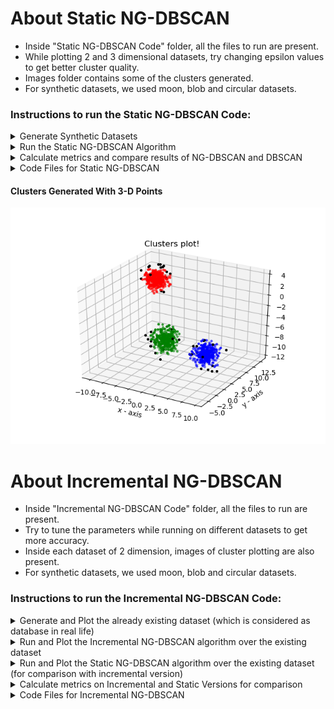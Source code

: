 # About Static NG-DBSCAN

- Inside "Static NG-DBSCAN Code" folder, all the files to run are present.
- While plotting 2 and 3 dimensional datasets, try changing epsilon values to get better cluster quality.
- Images folder contains some of the clusters generated. 
- For synthetic datasets, we used moon, blob and circular datasets.

### Instructions to run the Static NG-DBSCAN Code:

<details>
<summary> Generate Synthetic Datasets </summary>
	 
	- Use dataset_generator.py. 

	- Enter number of points (or number of sentences in case of text dataset) and type of dataset.(use upto 10000 for fast running).

	- Run the following command and the dataset will be generated in points.txt file:
		- python3 dataset_generator.py

</details>

<details>
<summary> Run the Static NG-DBSCAN Algorithm </summary>

	- Run the main algorithm (NG-DBSCAN) using command: 
		- g++ phase2.cpp
		- ./a.out
	
	- It will create clusters.txt which contains all the clusters. 

	- Now to plot the clusters (for 2 and 3 dimensional datasets), use the following command:
		- python3 clusters_generator.py 

</details>

<details>
<summary> Calculate metrics and compare results of NG-DBSCAN and DBSCAN </summary>

	- We calculated these NG-DBSCAN metrics for comparison with DBSCAN: compactness, separation, recall. Use the following command for calculating NG-DBSCAN metrics. 
		- g++ metrics_main.cpp
		- ./a.out

	- Run DBSCAN algorithm (for comparison with NG-DBSCAN) over points.txt using dbscan_code.py using the following command:
		- python3 dbscan_code.py

	- We calculated the DBSCAN metrics: compactness, separation, recall. Use the following command for calculating DBSCAN metrics.
		- g++ dbscan_metrics_main.cpp
		- ./a.out

	- Using this we can compare between DBSCAN and NG-DBSCAN.
	
</details>

<details>
<summary> Code Files for Static NG-DBSCAN </summary>

	- Here are the different types of files used in static NG-DBSCAN:
	
<details>
<summary> Header Files</summary>

	- classes.h - contains all the used classes in the algorithm.

</details>

<details>
<summary> C++ Files </summary>

	- phase1.cpp - contains the phase-1 code which will be used to create epsilon graph.

	- phase2.cpp - used to create the propagation tree and list of clusters.

	- metric_main.cpp - main method to calculate metrics for NG-DBSCAN.

	- metric_calculate.cpp - contains Functions to contain metrics.

	- dbscan_metrics_main.cpp - main method to calculate metrics for DBSCAN.

	- jaro_winkler_distance.cpp: it calculates Jaro Winkler Distance between two strings.

</details>

<details>
<summary> Python Files</summary>

	- dbscan_code.py - main method to create the DBSCAN clusters and numbered_dbscan_clusters.txt file.

	- dataset_generator.py - contains the python code to generate the random points.

	- clusters_generator.py - plots the clusters in 2-dimension in different colours using clusters.

</details>

<details>
<summary> Text Files </summary>

	- epsilon_graph.txt - represents the epsilon graph used in the algorithm.

	- propagation_tree.txt - represents the propagation tree generated by the algorithm.

	- points.txt - contains the randomly generated points used as input in phase2.cpp.

	- clusters.txt - contains the lists of list of clusters.

	- numbered_clusters.txt - contains the lists of list of clusters, where elements of list are node number instead of data values.

	- numbered_dbscan_clusters.txt - contains all the points of DBSCAN, where ith point represents in which cluster number it lies.

	- health_twitter.txt & sms_spam_collection.txt: text datasets

</details>
  
</details>

#### Clusters Generated With 3-D Points
![Image of 3D Plot](https://github.com/Data-Mining-CS568/NG-DBSCAN/blob/main/Report%20Images/3d_dataset.png)
	


# About Incremental NG-DBSCAN

- Inside "Incremental NG-DBSCAN Code" folder, all the files to run are present.
- Try to tune the parameters while running on different datasets to get more accuracy.
- Inside each dataset of 2 dimension, images of cluster plotting are also present. 
- For synthetic datasets, we used moon, blob and circular datasets.

### Instructions to run the Incremental NG-DBSCAN Code:

<details>
<summary> Generate and Plot the already existing dataset (which is considered as database in real life) </summary>
	
	- First put the points.txt and queries.txt for the dataset you want the algorithm to run on.

	- Then first run the static version without considering the queries.txt using the following command. <first_argument> = 0 if you want to change the value of parameters and 1 otherwise. Second command line argument will be 0 here. 
		- g++ static_ngdbscan.cpp 
		- ./a.out <first_argument> 0

	- It will create old_epsilon_graph.txt, old_clusters.txt, old_points.txt and this will constitute our database.

	- To plot the clusters for the points present in database, we will run the following command:
		- python3 clusters_generator.py 0

</details>

<details>
<summary> Run and Plot the Incremental NG-DBSCAN algorithm over the existing dataset </summary>

	- Now to run the queries.txt over incremental version, use the following command. 
		- g++ incr_ngdbscan.cpp 
		- ./a.out 
	
	- After this, new_epsilon_graph.txt, new_clusters.txt, new_points.txt will be generated.

	- To plot the clusters for the points after considering queries.txt, we will run the following command:
		- python3 clusters_generator.py 1

</details>

<details>
<summary> Run and Plot the Static NG-DBSCAN algorithm over the existing dataset (for comparison with incremental version) </summary>

	- Now to run the queries.txt over incremental version (for comparison with incremental version), use the following command. <first_argument> = 0 if you want to change the value of parameters and 1 otherwise. Second command line argument will be 1 here. 
		- g++ static_ngdbscan.cpp  
		- ./a.out <first_argument> 1

	- After this, new_epsilon_graph.txt, new_clusters.txt, new_points.txt will be generated.

	- To plot the clusters for the points after considering queries.txt, we will run the following command:
		- python3 clusters_generator.py 1

</details>
	 
<details>
<summary> Calculate metrics on Incremental and Static Versions for comparison </summary>
	
	- To use metrics on the database (only considering points.txt), we will use the following command:
		- g++ metrics_main.cpp 
		- ./a.out 0

	- To use metrics on the updated dataset (after considering queries.txt), we will use the following command:
		- g++ metrics_main.cpp 
		- ./a.out 1

</details>

<details>
<summary> Code Files for Incremental NG-DBSCAN </summary>
	
	- Here are the different types of files used in incremental NG-DBSCAN:	

<details>
<summary> Header Files </summary>

	- incr_classes.h - contains all used classes in the incremental NG-DBSCAN algorithm.

</details>	

<details>
<summary> C++ Files </summary>

	- incr_ngdbscan.cpp - contains the whole incremental NG-DBSCAN algorithm code.

	- static_ngdbscan.cpp - contains the main function for running the static NG-DBSCAN code while comparing with static NG-DBSCAN algorithm.

	- metrics_main.cpp - main method to calculate metrics for incremental and static NG-DBSCAN.

	- metrics_functions.cpp - contains all the main functions to calculate metrics.

	- resources_calculation.cpp - contains the main functions to calculate time, memory, CPU usage etc for static and incremental versions.

</details>
	
<details>
<summary> Python Files </summary>

	- clusters_generator.py - used to plot the clusters of static and incremental NG-DBSCAN versions.

</details>

<details>
<summary> Text Files </summary>

	- points.txt - contains the database points (clusters would be formed using these points in real scenario) used as input in static_ngdbscan.cpp and incr_ngdbscan.cpp.

	- queries.txt - contains the points to add or delete from the existing dataset (points.txt).

	- old_epsilon_graph.txt - contains the epsilon graph for the old dataset.

	- new_epsilon_graph.txt - contains the epsilon graph for the updated dataset (after considering queries.txt).

	- old_points.txt - contains the information of each point in the old dataset.

	- new_points.txt - contains the information of each point in the updated dataset (after considering queries.txt).

	- old_clusters.txt - contains the clusters for the old dataset.

	- new_clusters.txt - contains the clusters for the new dataset (after considering queries.txt).

	- memory*.txt - Files of this format contains in each line: <no_of_points> <virtual_memory_used> <physical_memory_used>.

	- time*.txt - Files of this format contains in each line: <no_of_points> <time_taken>.

	- cpu*.txt - Files of this format contains in each line: <no_of_points> <cpu_usage>.

	- seperation*.txt - These files contains the number of points on the first line and then mean and standard deviation on the subsequent line for all pair of clusters.

	- compactness*.txt - These files contains the number of points on the first line and then mean and standard deviation on the subsequent line for all pair of clusters.	

</details>	

</details>

